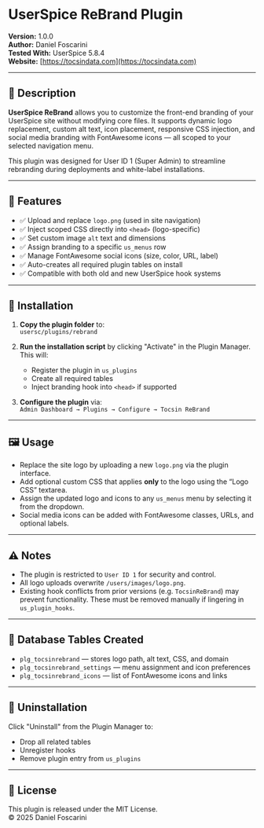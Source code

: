# UserSpice ReBrand Plugin

**Version:** 1.0.0  
**Author:** Daniel Foscarini  
**Tested With:** UserSpice 5.8.4  
**Website:** [https://tocsindata.com](https://tocsindata.com)

---

## 📌 Description

**UserSpice ReBrand** allows you to customize the front-end branding of your UserSpice site without modifying core files. It supports dynamic logo replacement, custom alt text, icon placement, responsive CSS injection, and social media branding with FontAwesome icons — all scoped to your selected navigation menu.

This plugin was designed for User ID 1 (Super Admin) to streamline rebranding during deployments and white-label installations.

---

## 🚀 Features

- ✅ Upload and replace `logo.png` (used in site navigation)
- ✅ Inject scoped CSS directly into `<head>` (logo-specific)
- ✅ Set custom image `alt` text and dimensions
- ✅ Assign branding to a specific `us_menus` row
- ✅ Manage FontAwesome social icons (size, color, URL, label)
- ✅ Auto-creates all required plugin tables on install
- ✅ Compatible with both old and new UserSpice hook systems

---

## 🔧 Installation

1. **Copy the plugin folder** to:  
   `usersc/plugins/rebrand`

2. **Run the installation script** by clicking "Activate" in the Plugin Manager.  
   This will:
   - Register the plugin in `us_plugins`
   - Create all required tables
   - Inject branding hook into `<head>` if supported

3. **Configure the plugin** via:  
   `Admin Dashboard → Plugins → Configure → Tocsin ReBrand`

---

## 🖼️ Usage

- Replace the site logo by uploading a new `logo.png` via the plugin interface.
- Add optional custom CSS that applies **only** to the logo using the “Logo CSS” textarea.
- Assign the updated logo and icons to any `us_menus` menu by selecting it from the dropdown.
- Social media icons can be added with FontAwesome classes, URLs, and optional labels.

---

## ⚠️ Notes

- The plugin is restricted to `User ID 1` for security and control.
- All logo uploads overwrite `/users/images/logo.png`.
- Existing hook conflicts from prior versions (e.g. `TocsinReBrand`) may prevent functionality. These must be removed manually if lingering in `us_plugin_hooks`.

---

## 📂 Database Tables Created

- `plg_tocsinrebrand` — stores logo path, alt text, CSS, and domain
- `plg_tocsinrebrand_settings` — menu assignment and icon preferences
- `plg_tocsinrebrand_icons` — list of FontAwesome icons and links

---

## 🔄 Uninstallation

Click "Uninstall" from the Plugin Manager to:

- Drop all related tables
- Unregister hooks
- Remove plugin entry from `us_plugins`

---

## 📜 License

This plugin is released under the MIT License.  
© 2025 Daniel Foscarini
